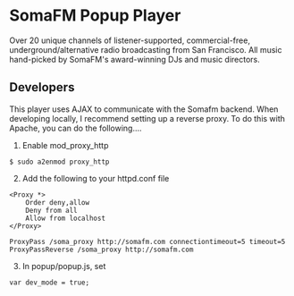 SomaFM Popup Player
===================

Over 20 unique channels of listener-supported, commercial-free, underground/alternative radio broadcasting from San Francisco. All music hand-picked by SomaFM's award-winning DJs and music directors.

Developers
----------
This player uses AJAX to communicate with the Somafm backend.  When developing locally, I recommend setting up a reverse proxy.  To do this with Apache, you can do the following....

1.  Enable mod_proxy_http
```
$ sudo a2enmod proxy_http
```

2.  Add the following to your httpd.conf file
```
<Proxy *>
    Order deny,allow
    Deny from all
    Allow from localhost
</Proxy>

ProxyPass /soma_proxy http://somafm.com connectiontimeout=5 timeout=5
ProxyPassReverse /soma_proxy http://somafm.com
```

3.  In popup/popup.js, set
```
var dev_mode = true;
```
